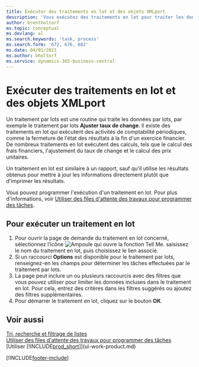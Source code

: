 ```yaml
---
title: Exécuter des traitements en lot et des objets XMLport
description: 'Vous exécutez des traitements en lot pour traiter les données et mettre à jour les informations, par exemple, pour élaborer des activités de comptabilité périodiques ou effectuer des calculs.'
author: brentholtorf
ms.topic: conceptual
ms.devlang: al
ms.search.keywords: 'task, process'
ms.search.form: '672, 676, 682'
ms.date: 04/01/2021
ms.author: bholtorf
ms.service: dynamics-365-business-central
---
```

# <a name="run-batch-jobs-and-xmlports"></a>Exécuter des traitements en lot et des objets XMLport

Un traitement par lots est une routine qui traite les données par lots, par exemple le traitement par lots **Ajuster taux de change**. Il existe des traitements en lot qui exécutent des activités de comptabilité périodiques, comme la fermeture de l'état des résultats à la fin d'un exercice financier. De nombreux traitements en lot exécutent des calculs, tels que le calcul des frais financiers, l'ajustement du taux de change et le calcul des prix unitaires.

Un traitement en lot est similaire à un rapport, sauf qu'il utilise les résultats obtenus pour mettre à jour les informations directement plutôt que d'imprimer les résultats.

Vous pouvez programmer l'exécution d'un traitement en lot. Pour plus d'informations, voir [Utiliser des files d'attente des travaux pour programmer des tâches](admin-job-queues-schedule-tasks.md).

## <a name="to-run-a-batch-job"></a>Pour exécuter un traitement en lot
1. Pour ouvrir la page de demande du traitement en lot concerné, sélectionnez l’icône ![Ampoule qui ouvre la fonction Tell Me.](media/ui-search/search_small.png "Dites-moi ce que vous voulez faire") saisissez le nom du traitement en lot, puis choisissez le lien associé.
2. Si un raccourci **Options** est disponible pour le traitement par lots, renseignez-en les champs pour déterminer les tâches effectuées par le traitement par lots.
3. La page peut inclure un ou plusieurs raccourcis avec des filtres que vous pouvez utiliser pour limiter les données incluses dans le traitement en lot. Pour cela, entrez des critères dans les filtres suggérés ou ajoutez des filtres supplémentaires.
4. Pour démarrer le traitement en lot, cliquez sur le bouton **OK**.

## <a name="see-also"></a>Voir aussi
[Tri, recherche et filtrage de listes](ui-enter-criteria-filters.md)  
[Utiliser des files d'attente des travaux pour programmer des tâches](admin-job-queues-schedule-tasks.md)  
[Utiliser [!INCLUDE[prod_short](includes/prod_short.md)]](ui-work-product.md)


[!INCLUDE[footer-include](includes/footer-banner.md)]
